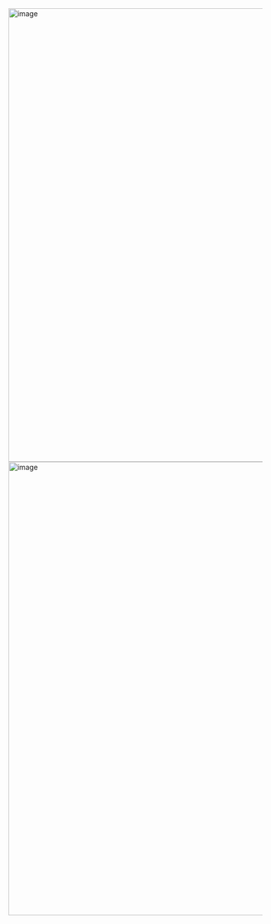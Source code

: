<img width="1440" height="900" alt="image" src="https://github.com/user-attachments/assets/0694186f-ea4a-4620-8322-5ed0629595dd" />
<img width="1440" height="900" alt="image" src="https://github.com/user-attachments/assets/b825d721-5d44-40b0-8a6d-4a28dd37a30c" />
